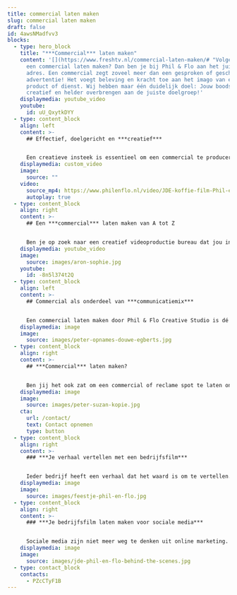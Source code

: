```yaml
---
title: commercial laten maken
slug: commercial laten maken
draft: false
id: 4awsNMadfvv3
blocks:
  - type: hero_block
    title: "***Commercial*** laten maken"
    content: '[](https://www.freshtv.nl/commercial-laten-maken/# "Volgende")Wil je
      een commercial laten maken? Dan ben je bij Phil & Flo aan het juiste
      adres. Een commercial zegt zoveel meer dan een gesproken of geschreven
      advertentie! Het voegt beleving en kracht toe aan het imago van een
      product of dienst. Wij hebben maar één duidelijk doel: Jouw boodschap
      creatief en helder overbrengen aan de juiste doelgroep!'
    displaymedia: youtube_video
    youtube:
      id: uU_QxytkDYY
  - type: content_block
    align: left
    content: >-
      ## Effectief, doelgericht en ***creatief***


      Een creatieve insteek is essentieel om een commercial te produceren die raak is. Waarom? Omdat jouw boodschap in 15 tot 30 seconden overgebracht moet worden, met als belangrijkste doel: de kijker tot actie over laten gaan! Maar waar bevindt jouw potentiële doelgroep zich? Ga je de commercial op televisie uitzenden of via YouTube verspreiden? Welke boodschap is het belangrijkst? Welke call-to-action trekt jouw doelgroep over de streep? Vragen die in het beginstadium van groot belang zijn. Wij helpen je het concept glashelder te krijgen, zodat je commercial effectief en doelgericht is.
    displaymedia: custom_video
    image:
      source: ""
    video:
      source_mp4: https://www.philenflo.nl/video/JDE-koffie-film-Phil-en-Flo-website-source.mp4
      autoplay: true
  - type: content_block
    align: right
    content: >-
      ## Een ***commercial*** laten maken van A tot Z


      Ben je op zoek naar een creatief videoproductie bureau dat jou in het gehele traject begeleidt en een uniek en overtuigend eindproduct aflevert? Welkom bij Phil & Flo! In samenwerking met jou bedenken we het gehele concept en produceren we een commercial die opvalt en resultaat boekt. Onze frisse blik en jarenlange ervaring staan garant voor een commercial die jouw klanten overtuigt.
    displaymedia: youtube_video
    image:
      source: images/aron-sophie.jpg
    youtube:
      id: -8n5l374t2Q
  - type: content_block
    align: left
    content: >-
      ## Commercial als onderdeel van ***communicatiemix***


      Een commercial laten maken door Phil & Flo Creative Studio is dé manier om je doelgroep goed te bereiken. Wij produceren een commercial die aanslaat bij de juiste leeftijdscategorie, inkomensgroep, geslacht of ieder andere selectie die je maakt. De commercial die we produceren voor je kan je niet alleen inzetten op TV, maar ook op YouTube als Pre-roll, Instream of postroll. Daarnaast is ook Instagram stories een geweldige manier om je product of dienst aan je publiek te tonen.
    displaymedia: image
    image:
      source: images/peter-opnames-douwe-egberts.jpg
  - type: content_block
    align: right
    content: >-
      ## ***Commercial*** laten maken?


      Ben jij het ook zat om een commercial of reclame spot te laten ontwikkelen die niet opvalt? Neem contact op met onze creatieve specialisten en maak vrijblijvend kennis met ons!
    displaymedia: image
    image:
      source: images/peter-suzan-kopie.jpg
    cta:
      url: /contact/
      text: Contact opnemen
      type: button
  - type: content_block
    align: right
    content: >-
      ### ***Je verhaal vertellen met een bedrijfsfilm***


      Ieder bedrijf heeft een verhaal dat het waard is om te vertellen. Door dat verhaal te vertellen, laat je niet alleen aan de wereld zien wat voor product of dienst je verkoopt, maar ook waar je bedrijf voor staat. Dat komt in een bedrijfsfilm oprecht, duidelijk en doeltreffend over. Daarom is een bedrijfsvideo een heel geschikte manier om het verhaal van je bedrijf te vertellen. Wij vertalen wat je te zeggen hebt in een hoogwaardige video die met trots deelt.
    displaymedia: image
    image:
      source: images/feestje-phil-en-flo.jpg
  - type: content_block
    align: right
    content: >-
      ### ***Je bedrijfsfilm laten maken voor sociale media***


      Sociale media zijn niet meer weg te denken uit online marketing. En zeg nou zelf: hoe vaak zie je een stuk tekst gedeeld worden, in vergelijking met filmpjes? Als je bedrijfsfilm een goed verhaal vertelt of grappig of spannend genoeg in elkaar zit, zullen mensen deze gaan delen op sociale media. Dat kan zelfs leiden tot een sneeuwbaleffect en dan vergroot je het bereik exponentieel. Door te kiezen voor een bedrijfsfilm van Phil & Flo, vergroot je je kansen om opgepikt te worden. Wij zetten je liever op de kaart als trending dan als saai en statisch.
    displaymedia: image
    image:
      source: images/jde-phil-en-flo-behind-the-scenes.jpg
  - type: contact_block
    contacts:
      - PZcCTyF1B
---
```


